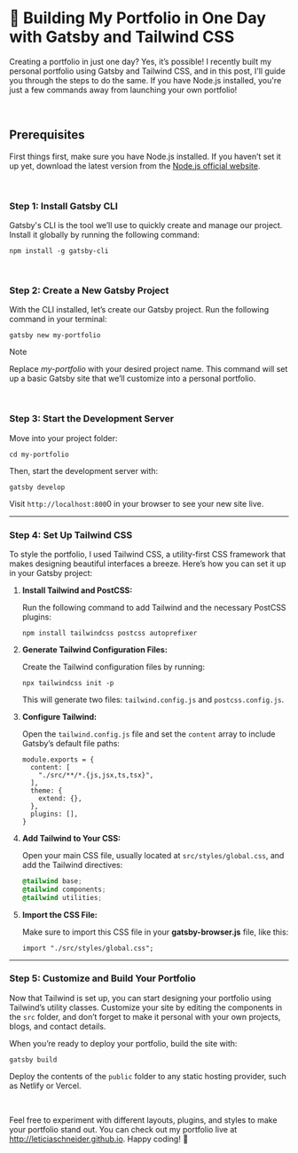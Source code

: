 # 🚀 Building My Portfolio in One Day with Gatsby and Tailwind CSS

Creating a portfolio in just one day? Yes, it’s possible! I recently built my personal portfolio using Gatsby and Tailwind CSS, and in this post, I'll guide you through the steps to do the same. If you have Node.js installed, you're just a few commands away from launching your own portfolio!

<br>

## Prerequisites
First things first, make sure you have Node.js installed. If you haven’t set it up yet, download the latest version from the [Node.js official website](https://nodejs.org/en).

<br>

### **Step 1: Install Gatsby CLI**
Gatsby's CLI is the tool we’ll use to quickly create and manage our project. Install it globally by running the following command:

```
npm install -g gatsby-cli
```

<br>

### **Step 2: Create a New Gatsby Project**
With the CLI installed, let’s create our Gatsby project. Run the following command in your terminal:

```
gatsby new my-portfolio
```
> [!NOTE]
> Replace _my-portfolio_ with your desired project name. This command will set up a basic Gatsby site that we’ll customize into a personal portfolio.

<br>

### **Step 3: Start the Development Server**
Move into your project folder:
```
cd my-portfolio
```
Then, start the development server with:
```
gatsby develop
```

Visit `http://localhost:800`0 in your browser to see your new site live.

<hr>

### **Step 4: Set Up Tailwind CSS**
To style the portfolio, I used Tailwind CSS, a utility-first CSS framework that makes designing beautiful interfaces a breeze. Here’s how you can set it up in your Gatsby project:

1. **Install Tailwind and PostCSS:**

   Run the following command to add Tailwind and the necessary PostCSS plugins:

    ```
    npm install tailwindcss postcss autoprefixer
    ```

2. **Generate Tailwind Configuration Files:**

   Create the Tailwind configuration files by running:
   
    ```
    npx tailwindcss init -p
    ```

    This will generate two files: `tailwind.config.js` and `postcss.config.js`.

   
3. **Configure Tailwind:**

   Open the `tailwind.config.js` file and set the `content` array to include Gatsby’s default file paths:
   
    ```
    module.exports = {
      content: [
        "./src/**/*.{js,jsx,ts,tsx}",
      ],
      theme: {
        extend: {},
      },
      plugins: [],
    }
    ```

4. **Add Tailwind to Your CSS:**

   Open your main CSS file, usually located at `src/styles/global.css`, and add the Tailwind directives:
   
    ```css
    @tailwind base;
    @tailwind components;
    @tailwind utilities;
    ```

5. **Import the CSS File:**

   Make sure to import this CSS file in your **gatsby-browser.js** file, like this:
   
    ```
    import "./src/styles/global.css";
    ```

<hr>

### **Step 5: Customize and Build Your Portfolio**
Now that Tailwind is set up, you can start designing your portfolio using Tailwind’s utility classes. Customize your site by editing the components in the `src` folder, and don’t forget to make it personal with your own projects, blogs, and contact details.

When you’re ready to deploy your portfolio, build the site with:

```
gatsby build
```
Deploy the contents of the `public` folder to any static hosting provider, such as Netlify or Vercel.

<br>

Feel free to experiment with different layouts, plugins, and styles to make your portfolio stand out. You can check out my portfolio live at http://leticiaschneider.github.io. Happy coding! 🚀
